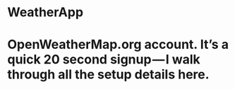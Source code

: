 # WeatherApp

# OpenWeatherMap.org account. It’s a quick 20 second signup — I walk through all the setup details here.
